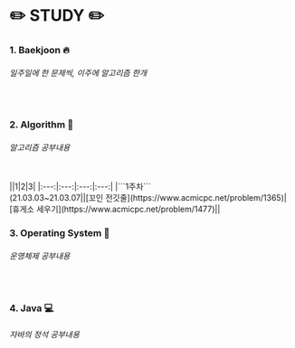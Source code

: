 # :pencil2: STUDY :pencil2:

### 1. Baekjoon :fire:
###### 일주일에 한 문제씩, 이주에 알고리즘 한개
<br>


### 2. Algorithm :speech_balloon:
###### 알고리즘 공부내용
<br>
||1|2|3|
|:---:|:---:|:---:|:---:|
|```1주차```<br>(21.03.03~21.03.07||[꼬인 전깃줄](https://www.acmicpc.net/problem/1365)|[휴게소 세우기](https://www.acmicpc.net/problem/1477)||

### 3. Operating System :file_folder:
###### 운영체제 공부내용
<br>


### 4. Java :computer:
###### 자바의 정석 공부내용
<br>
